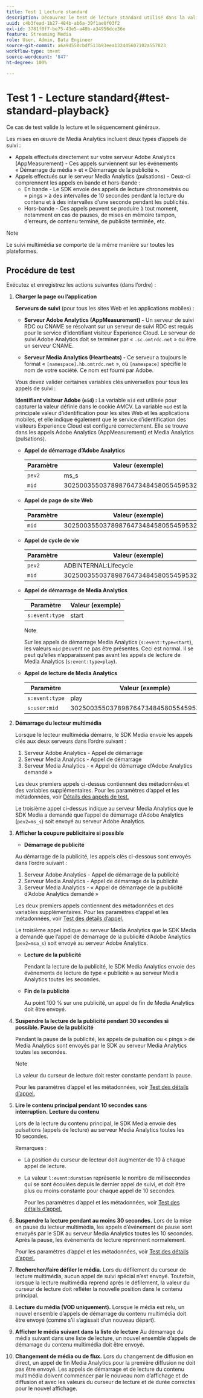 ```yaml
---
title: Test 1 Lecture standard
description: Découvrez le test de lecture standard utilisé dans la validation.
uuid: c4b3fead-1b27-484b-ab6a-39f1ae0f03f2
exl-id: 3781f0f7-be75-43e5-a40b-a34956dce36e
feature: Streaming Media
role: User, Admin, Data Engineer
source-git-commit: a6a9d550cbdf511b93eea132445607102a557823
workflow-type: tm+mt
source-wordcount: '847'
ht-degree: 100%

---
```


# Test 1 - Lecture standard{#test-standard-playback}

Ce cas de test valide la lecture et le séquencement généraux.

Les mises en œuvre de Media Analytics incluent deux types d’appels de suivi :
* Appels effectués directement sur votre serveur Adobe Analytics (AppMeasurement) - Ces appels surviennent sur les événements « Démarrage du média » et « Démarrage de la publicité ».
* Appels effectués sur le serveur Media Analytics (pulsations) - Ceux-ci comprennent les appels en bande et hors-bande :
   * En bande - Le SDK envoie des appels de lecture chronométrés ou « pings » à des intervalles de 10 secondes pendant la lecture du contenu et à des intervalles d’une seconde pendant les publicités.
   * Hors-bande - Ces appels peuvent se produire à tout moment, notamment en cas de pauses, de mises en mémoire tampon, d’erreurs, de contenu terminé, de publicité terminée, etc.

>[!NOTE]
>Le suivi multimédia se comporte de la même manière sur toutes les plateformes.

## Procédure de test

Exécutez et enregistrez les actions suivantes (dans l’ordre) :

1. **Charger la page ou l’application**

   **Serveurs de suivi** (pour tous les sites Web et les applications mobiles) :

   * **Serveur Adobe Analytics (AppMeasurement) -** Un serveur de suivi RDC ou CNAME se résolvant sur un serveur de suivi RDC est requis pour le service d’identifiant visiteur Experience Cloud. Le serveur de suivi Adobe Analytics doit se terminer par « `.sc.omtrdc.net` » ou être un serveur CNAME.

   * **Serveur Media Analytics (Heartbeats) -** Ce serveur a toujours le format « `[namespace].hb.omtrdc.net` », où `[namespace]` spécifie le nom de votre société. Ce nom est fourni par Adobe.

   Vous devez valider certaines variables clés universelles pour tous les appels de suivi :

   **Identifiant visiteur Adobe (`mid`) :** La variable `mid` est utilisée pour capturer la valeur définie dans le cookie AMCV. La variable `mid` est la principale valeur d’identification pour les sites Web et les applications mobiles, et elle indique également que le service d’identification des visiteurs Experience Cloud est configuré correctement. Elle se trouve dans les appels Adobe Analytics (AppMeasurement) et Media Analytics (pulsations).

   * **Appel de démarrage d’Adobe Analytics**

     | Paramètre | Valeur (exemple) |
     |---|---|
     | `pev2` | ms_s |
     | `mid` | 30250035503789876473484580554595324209 |

   * **Appel de page de site Web**

     | Paramètre | Valeur (exemple) |
     |---|---|
     | `mid` | 30250035503789876473484580554595324209 |

   * **Appel de cycle de vie**

     | Paramètre | Valeur (exemple) |
     |---|---|
     | `pev2` | ADBINTERNAL:Lifecycle |
     | `mid` | 30250035503789876473484580554595324209 |

   * **Appel de démarrage de Media Analytics**

     | Paramètre | Valeur (exemple) |
     |---|---|
     | `s:event:type` | start |

     >[!NOTE]
     >
     >Sur les appels de démarrage Media Analytics (`s:event:type=start`), les valeurs `mid` peuvent ne pas être présentes. Ceci est normal. Il se peut qu’elles n’apparaissent pas avant les appels de lecture de Media Analytics (`s:event:type=play`).

   * **Appel de lecture de Media Analytics**

     | Paramètre | Valeur (exemple) |
     |---|---|
     | `s:event:type` | play |
     | `s:user:mid` | 30250035503789876473484580554595324209 |

1. **Démarrage du lecteur multimédia**

   Lorsque le lecteur multimédia démarre, le SDK Media envoie les appels clés aux deux serveurs dans l’ordre suivant :

   1. Serveur Adobe Analytics - Appel de démarrage
   1. Serveur Media Analytics - Appel de démarrage
   1. Serveur Media Analytics - « Appel de démarrage d’Adobe Analytics demandé »

   Les deux premiers appels ci-dessus contiennent des métadonnées et des variables supplémentaires. Pour les paramètres d’appel et les métadonnées, voir [Détails des appels de test.](/help/legacy/validation/test-call-details.md#start-the-media-player)

   Le troisième appel ci-dessus indique au serveur Media Analytics que le SDK Media a demandé que l’appel de démarrage d’Adobe Analytics (`pev2=ms_s`) soit envoyé au serveur Adobe Analytics.

1. **Afficher la coupure publicitaire si possible**

   * **Démarrage de publicité**

   Au démarrage de la publicité, les appels clés ci-dessous sont envoyés dans l’ordre suivant :

   1. Serveur Adobe Analytics - Appel de démarrage de la publicité
   1. Serveur Media Analytics - Appel de démarrage de la publicité
   1. Serveur Media Analytics - « Appel de démarrage de la publicité d’Adobe Analytics demandé »

   Les deux premiers appels contiennent des métadonnées et des variables supplémentaires. Pour les paramètres d’appel et les métadonnées, voir [Test des détails d’appel.](/help/legacy/validation/test-call-details.md#view-ad-playback)

   Le troisième appel indique au serveur Media Analytics que le SDK Media a demandé que l’appel de démarrage de la publicité d’Adobe Analytics (`pev2=msa_s`) soit envoyé au serveur Adobe Analytics.

   * **Lecture de la publicité**

     Pendant la lecture de la publicité, le SDK Media Analytics envoie des événements de lecture de type « publicité » au serveur Media Analytics toutes les secondes.

   * **Fin de la publicité**

     Au point 100 % sur une publicité, un appel de fin de Media Analytics doit être envoyé.

1. **Suspendre la lecture de la publicité pendant 30 secondes si possible.** **Pause de la publicité**

   Pendant la pause de la publicité, les appels de pulsation ou « pings » de Media Analytics sont envoyés par le SDK au serveur Media Analytics toutes les secondes.

   >[!NOTE]
   >
   >La valeur du curseur de lecture doit rester constante pendant la pause.

   Pour les paramètres d’appel et les métadonnées, voir [Test des détails d’appel.](/help/legacy/validation/test-call-details.md#ma-ad-pause-call)

1. **Lire le contenu principal pendant 10 secondes sans interruption.** **Lecture du contenu**

   Lors de la lecture du contenu principal, le SDK Media envoie des pulsations (appels de lecture) au serveur Media Analytics toutes les 10 secondes.

   Remarques :

   * La position du curseur de lecteur doit augmenter de 10 à chaque appel de lecture.
   * La valeur `l:event:duration` représente le nombre de millisecondes qui se sont écoulées depuis le dernier appel de suivi, et doit être plus ou moins constante pour chaque appel de 10 secondes.

     Pour les paramètres d’appel et les métadonnées, voir [Test des détails d’appel.](/help/legacy/validation/test-call-details.md#play-main-content)

1. **Suspendre la lecture pendant au moins 30 secondes.** Lors de la mise en pause du lecteur multimédia, les appels d’événement de pause sont envoyés par le SDK au serveur Media Analytics toutes les 10 secondes. Après la pause, les événements de lecture reprennent normalement.

   Pour les paramètres d’appel et les métadonnées, voir [Test des détails d’appel.](/help/legacy/validation/test-call-details.md#pause-main-content)

1. **Rechercher/faire défiler le média.** Lors du défilement du curseur de lecture multimédia, aucun appel de suivi spécial n’est envoyé. Toutefois, lorsque la lecture multimédia reprend après le défilement, la valeur du curseur de lecture doit refléter la nouvelle position dans le contenu principal.

1. **Lecture du média (VOD uniquement).** Lorsque le média est relu, un nouvel ensemble d’appels de démarrage du contenu multimédia doit être envoyé (comme s’il s’agissait d’un nouveau départ).

1. **Afficher le média suivant dans la liste de lecture** Au démarrage du média suivant dans une liste de lecture, un nouvel ensemble d’appels de démarrage du contenu multimédia doit être envoyé.

1. **Changement de média ou de flux.** Lors du changement de diffusion en direct, un appel de fin Media Analytics pour la première diffusion ne doit pas être envoyé. Les appels de démarrage et de lecture du contenu multimédia doivent commencer par le nouveau nom d’affichage et de diffusion et avec les valeurs du curseur de lecture et de durée correctes pour le nouvel affichage.
